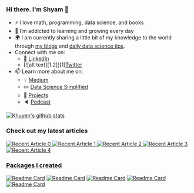 <!-- Please don't remove this: Grab your social icons from https://github.com/carlsednaoui/gitsocial -->

<!-- [1.2]: http://i.imgur.com/wWzX9uB.png (twitter icon without padding)
[1]: [Twitter](https://twitter.com/KhuyenTran16) -->



### Hi there. I'm Shyam 👋

<!--
**bvshyam/bvshyam** is a ✨ _special_ ✨ repository because its `README.md` (this file) appears on your GitHub profile.
-->

- :zap: I love math, programming, data science, and books
- 🌱 I’m addicted to learning and growing every day
- :earth_africa: I am currently sharing a little bit of my knowledge to the world through [my blogs](https://medium.com/@bvshyam) and [daily data science tips](https://mathdatasimplified.com/).
- Connect with me on:
  - :office: [LinkedIn](https://www.linkedin.com/in/khuyen-tran-1ab926151/)
  - [![alt text][1.2]][1][Twitter](https://twitter.com/KhuyenTran16)
- 📫 Learn more about me on:  
  - :bulb: [Medium](https://medium.com/@bvshyam)
  - :pencil2: [Data Science Simplified](https://mathdatasimplified.com/)
  - :dart: [Projects](https://bvshyam.github.io/)
  - :speaker: [Podcast](https://medium.com/@theartistsofdatascience/why-we-should-be-more-like-winnie-the-pooh-khuyen-tran-on-the-artists-of-data-science-c610c91d4c14)


  
[![Khuyen's github stats](https://github-readme-stats.vercel.app/api?username=bvshyam&count_private=true&show_icons=true&theme=radical&hide_rank=false)](https://github.com/anuraghazra/github-readme-stats)


### Check out my latest articles
<a target="_blank" href="https://github-readme-medium-recent-article.vercel.app/medium/@bvshyam/0"><img src="https://github-readme-medium-recent-article.vercel.app/medium/@bvshyam/0" alt="Recent Article 0"> 
 <a target="_blank" href="https://github-readme-medium-recent-article.vercel.app/medium/@bvshyam/1"><img src="https://github-readme-medium-recent-article.vercel.app/medium/@bvshyam/1" alt="Recent Article 1">
 <a target="_blank" href="https://github-readme-medium-recent-article.vercel.app/medium/@bvshyam/2"><img src="https://github-readme-medium-recent-article.vercel.app/medium/@bvshyam/2" alt="Recent Article 2">
 <a target="_blank" href="https://github-readme-medium-recent-article.vercel.app/medium/@bvshyam/3"><img src="https://github-readme-medium-recent-article.vercel.app/medium/@bvshyam/3" alt="Recent Article 3">
  <a target="_blank" href="https://github-readme-medium-recent-article.vercel.app/medium/@bvshyam/3"><img src="https://github-readme-medium-recent-article.vercel.app/medium/@bvshyam/4" alt="Recent Article 4">
    
### Packages I created
[![Readme Card](https://github-readme-stats.vercel.app/api/pin/?username=bvshyam&repo=top-github-scraper)](https://github.com/bvshyam/top-github-scraper) 
[![Readme Card](https://github-readme-stats.vercel.app/api/pin/?username=bvshyam&repo=python_snippet)](https://github.com/bvshyam/python_snippet)
[![Readme Card](https://github-readme-stats.vercel.app/api/pin/?username=bvshyam&repo=strip_interactive)](https://github.com/bvshyam/strip_interactive)
[![Readme Card](https://github-readme-stats.vercel.app/api/pin/?username=bvshyam&repo=same-stats-different-graphs)](https://github.com/bvshyam/same-stats-different-graphs)
[![Readme Card](https://github-readme-stats.vercel.app/api/pin/?username=bvshyam&repo=rich-dataframe)](https://github.com/bvshyam/rich-dataframe)


